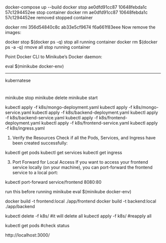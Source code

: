 docker-compose up --build
docker stop ae0dfd91cc87 10648febda1c 57c1294452ee  stop container
docker rm ae0dfd91cc87 10648febda1c 57c1294452ee  removed stopped container

docker rmi 356d54840c8c ab33e5cf9674 f6a661f83eee       Now remove the images:
 
docker stop $(docker ps -q)  stop all running container
docker rm $(docker ps -a -q)  rmove all stop running container



Point Docker CLI to Minikube’s Docker daemon:

eval $(minikube docker-env)

----

kubernatese

#
minikube stop
minikube delete
minikube start


kubectl apply -f k8s/mongo-deployment.yaml
kubectl apply -f k8s/mongo-service.yaml
kubectl apply -f k8s/backend-deployment.yaml
kubectl apply -f k8s/backend-service.yaml
kubectl apply -f k8s/frontend-deployment.yaml
kubectl apply -f k8s/frontend-service.yaml
kubectl apply -f k8s/ingress.yaml




1. Verify the Resources
Check if all the Pods, Services, and Ingress have been created successfully:

kubectl get pods
kubectl get services
kubectl get ingress



3. Port Forward for Local Access
If you want to access your frontend service locally (on your machine), you can port-forward the frontend service to a local port:

kubectl port-forward service/frontend 8080:80


run this before running minikube
eval $(minikube docker-env)


docker build -t frontend:local ./app/frontend
docker build -t backend:local ./app/backend

kubectl delete -f k8s/ #it will delete all 
kubectl apply -f k8s/  #reapply all

kubectl get pods  #check status

http://localhost:3000/
